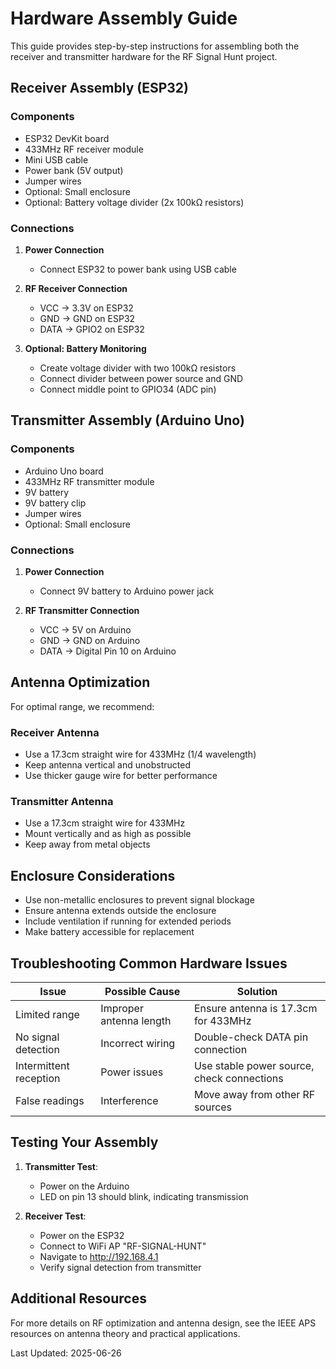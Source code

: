 # Hardware Assembly Guide

This guide provides step-by-step instructions for assembling both the receiver and transmitter hardware for the RF Signal Hunt project.

## Receiver Assembly (ESP32)

### Components
- ESP32 DevKit board
- 433MHz RF receiver module
- Mini USB cable
- Power bank (5V output)
- Jumper wires
- Optional: Small enclosure
- Optional: Battery voltage divider (2x 100kΩ resistors)

### Connections
1. **Power Connection**
   - Connect ESP32 to power bank using USB cable

2. **RF Receiver Connection**
   - VCC → 3.3V on ESP32
   - GND → GND on ESP32 
   - DATA → GPIO2 on ESP32

3. **Optional: Battery Monitoring**
   - Create voltage divider with two 100kΩ resistors
   - Connect divider between power source and GND
   - Connect middle point to GPIO34 (ADC pin)

## Transmitter Assembly (Arduino Uno)

### Components
- Arduino Uno board
- 433MHz RF transmitter module
- 9V battery
- 9V battery clip
- Jumper wires
- Optional: Small enclosure

### Connections
1. **Power Connection**
   - Connect 9V battery to Arduino power jack
   
2. **RF Transmitter Connection**
   - VCC → 5V on Arduino
   - GND → GND on Arduino
   - DATA → Digital Pin 10 on Arduino

## Antenna Optimization

For optimal range, we recommend:

### Receiver Antenna
- Use a 17.3cm straight wire for 433MHz (1/4 wavelength)
- Keep antenna vertical and unobstructed
- Use thicker gauge wire for better performance

### Transmitter Antenna
- Use a 17.3cm straight wire for 433MHz
- Mount vertically and as high as possible
- Keep away from metal objects

## Enclosure Considerations
- Use non-metallic enclosures to prevent signal blockage
- Ensure antenna extends outside the enclosure
- Include ventilation if running for extended periods
- Make battery accessible for replacement

## Troubleshooting Common Hardware Issues

| Issue | Possible Cause | Solution |
|-------|---------------|----------|
| Limited range | Improper antenna length | Ensure antenna is 17.3cm for 433MHz |
| No signal detection | Incorrect wiring | Double-check DATA pin connection |
| Intermittent reception | Power issues | Use stable power source, check connections |
| False readings | Interference | Move away from other RF sources |

## Testing Your Assembly

1. **Transmitter Test**:
   - Power on the Arduino
   - LED on pin 13 should blink, indicating transmission

2. **Receiver Test**:
   - Power on the ESP32
   - Connect to WiFi AP "RF-SIGNAL-HUNT"
   - Navigate to http://192.168.4.1
   - Verify signal detection from transmitter

## Additional Resources

For more details on RF optimization and antenna design, see the IEEE APS resources on antenna theory and practical applications.

Last Updated: 2025-06-26

